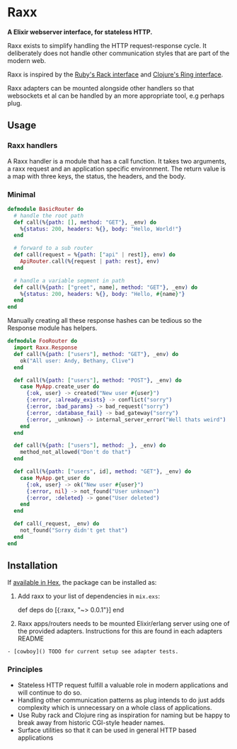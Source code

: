 # Raxx

**A Elixir webserver interface, for stateless HTTP.**

Raxx exists to simplify handling the HTTP request-response cycle.
It deliberately does not handle other communication styles that are part of the modern web.

Raxx is inspired by the [Ruby's Rack interface](http://rack.github.io/) and [Clojure's Ring interface](https://github.com/ring-clojure).

Raxx adapters can be mounted alongside other handlers so that websockets et al can be handled by an more appropriate tool, e.g perhaps plug.

## Usage

### Raxx handlers
A Raxx handler is a module that has a call function.
It takes two arguments, a raxx request and an application specific environment.
The return value is a map with three keys, the status, the headers, and the body.

### Minimal
```elixir
defmodule BasicRouter do
  # handle the root path
  def call(%{path: [], method: "GET"}, _env) do
    %{status: 200, headers: %{}, body: "Hello, World!"}
  end

  # forward to a sub router
  def call(request = %{path: ["api" | rest]}, env) do
    ApiRouter.call(%{request | path: rest}, env)
  end

  # handle a variable segment in path
  def call(%{path: ["greet", name], method: "GET"}, _env) do
    %{status: 200, headers: %{}, body: "Hello, #{name}"}
  end
end
```

Manually creating all these response hashes can be tedious so the Response module has helpers.

```elixir
defmodule FooRouter do
  import Raxx.Response
  def call(%{path: ["users"], method: "GET"}, _env) do
    ok("All user: Andy, Bethany, Clive")
  end

  def call(%{path: ["users"], method: "POST"}, _env) do
    case MyApp.create_user do
      {:ok, user} -> created("New user #{user}")
      {:error, :already_exists} -> conflict("sorry")
      {:error, :bad_params} -> bad_request("sorry")
      {:error, :database_fail} -> bad_gateway("sorry")
      {:error, _unknown} -> internal_server_error("Well thats weird")
    end
  end

  def call(%{path: ["users"], method: _}, _env) do
    method_not_allowed("Don't do that")
  end

  def call(%{path: ["users", id], method: "GET"}, _env) do
    case MyApp.get_user do
      {:ok, user} -> ok("New user #{user}")
      {:error, nil} -> not_found("User unknown")
      {:error, :deleted} -> gone("User deleted")
    end
  end

  def call(_request, _env) do
    not_found("Sorry didn't get that")
  end
end
```

## Installation

If [available in Hex](https://hex.pm/docs/publish), the package can be installed as:

  1. Add raxx to your list of dependencies in `mix.exs`:

        def deps do
          [{:raxx, "~> 0.0.1"}]
        end

  2. Raxx apps/routers needs to be mounted Elixir/erlang server using one of the provided adapters. Instructions for this are found in each adapters README

    - [cowboy]() TODO for current setup see adapter tests.


### Principles

- Stateless HTTP request fulfill a valuable role in modern applications and will continue to do so.
- Handling other communication patterns as plug intends to do just adds complexity which is unnecessary on a whole class of applications.
- Use Ruby rack and Clojure ring as inspiration for naming but be happy to break away from historic CGI-style header names.
- Surface utilities so that it can be used in general HTTP based applications
